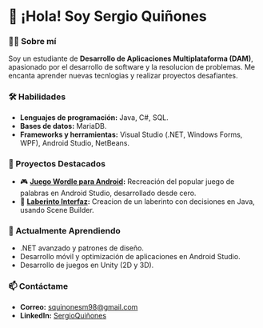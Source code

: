 # 👋 ¡Hola! Soy Sergio Quiñones 

### 🧑‍💻 Sobre mí
Soy un estudiante de **Desarrollo de Aplicaciones Multiplataforma (DAM)**, apasionado por el desarrollo de software y la resolucion de problemas. Me encanta aprender nuevas tecnlogias y realizar proyectos desafiantes.

### 🛠️ Habilidades
- **Lenguajes de programación:** Java, C#, SQL.
- **Bases de datos:** MariaDB.
- **Frameworks y herramientas:** Visual Studio (.NET, Windows Forms, WPF), Android Studio, NetBeans.

### 🚀 Proyectos Destacados
- 🎮 **[Juego Wordle para Android](https://github.com/squinonesm/Wordle):** Recreación del popular juego de palabras en Android Studio, desarrollado desde cero.
- 🧩 **[Laberinto Interfaz](https://github.com/squinonesm/LaberintoInterfaz):** Creacion de un laberinto con decisiones en Java, usando Scene Builder.

### 🌱 Actualmente Aprendiendo
- .NET avanzado y patrones de diseño.
- Desarrollo móvil y optimización de aplicaciones en Android Studio.
- Desarrollo de juegos en Unity (2D y 3D).

### 📫 Contáctame
- **Correo:** [squinonesm98@gmail.com](squinonesm98@gmail.com)
- **LinkedIn:** [SergioQuiñones](https://www.linkedin.com/in/sqm98/)

<!--
**squinonesm/squinonesm** is a ✨ _special_ ✨ repository because its `README.md` (this file) appears on your GitHub profile.

Here are some ideas to get you started:

- 🔭 I’m currently working on ...
- 🌱 I’m currently learning ...
- 👯 I’m looking to collaborate on ...
- 🤔 I’m looking for help with ...
- 💬 Ask me about ...
- 📫 How to reach me: ...
- 😄 Pronouns: ...
- ⚡ Fun fact: ...
-->
